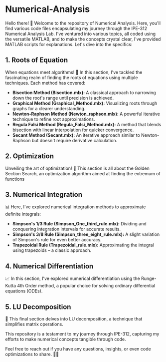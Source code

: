 # Numerical-Analysis
Hello there! 👋 Welcome to the repository of Numerical Analysis. Here, you'll find various code files encapsulating my journey through the IPE-312 Numerical Analysis Lab. I've ventured into various topics, all coded using the versatile MATLAB, and to make the concepts crystal clear, I've provided MATLAB scripts for explanations. Let's dive into the specifics:

## 1. Roots of Equation

When equations meet algorithms! 🌱 In this section, I've tackled the fascinating realm of finding the roots of equations using multiple techniques. Each method has covered:

- **Bisection Method (Bisection.mlx):** A classical approach to narrowing down the root's range until precision is achieved.
- **Graphical Method (Graphical_Method.mlx):** Visualizing roots through graphs for a clearer understanding.
- **Newton-Raphson Method (Newton_raphson.mlx):** A powerful iterative technique to refine root approximations.
- **Regula Falsi Method (Regula_Falsi_Method.mlx):** A method that blends bisection with linear interpolation for quicker convergence.
- **Secant Method (Secant.mlx):** An iterative approach similar to Newton-Raphson but doesn't require derivative calculation.

## 2. Optimization

Unveiling the art of optimization! 🎯 This section is all about the Golden Section Search, an optimization algorithm aimed at finding the extremum of functions

## 3. Numerical Integration
 📊 Here, I've explored numerical integration methods to approximate definite integrals:

- **Simpson's 1/3 Rule (Simpson_One_third_rule.mlx):** Dividing and conquering integration intervals for accurate results.
- **Simpson's 3/8 Rule (Simpson_three_eight_rule.mlx):** A slight variation of Simpson's rule for even better accuracy.
- **Trapezoidal Rule (Trapezoidal_rule.mlx):** Approximating the integral using trapezoids – a classic approach.

## 4. Numerical Differentiation

📈 In this section, I've explored numerical differentiation using the Runge-Kutta 4th Order method, a popular choice for solving ordinary differential equations (ODEs).

## 5. LU Decomposition

🧩 This final section delves into LU decomposition, a technique that simplifies matrix operations. 

This repository is a testament to my journey through IPE-312, capturing my efforts to make numerical concepts tangible through code.

Feel free to reach out if you have any questions, insights, or even code optimizations to share. 🚀🔢

